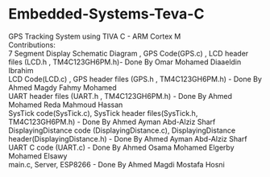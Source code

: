 # Embedded-Systems-Teva-C
GPS Tracking System using TIVA C - ARM Cortex M  </br>
Contributions: </br>
7 Segment Display Schematic Diagram , GPS Code(GPS.c) , LCD header files (LCD.h , TM4C123GH6PM.h)- Done By Omar Mohamed Diaaeldin Ibrahim </br>
LCD Code(LCD.c) , GPS header files (GPS.h , TM4C123GH6PM.h) - Done By Ahmed Magdy Fahmy Mohamed   </br>
UART header files (UART.h , TM4C123GH6PM.h) - Done By Ahmed Mohamed Reda Mahmoud Hassan </br>
SysTick code(SysTick.c), SysTick header files(SysTick.h, TM4C123GH6PM.h) - Done By Ahmed Ayman Abd-Alziz Sharf </br>
DisplayingDistance code (DisplayingDistance.c), DisplayingDistance header(DisplayingDistance.h) - Done By Ahmed Ayman Abd-Alziz Sharf </br>
UART C code (UART.c) - Done By Ahmed Osama Mohamed Elgerby Mohamed Elsawy </br>
main.c, Server, ESP8266 - Done By Ahmed Magdi Mostafa Hosni </br>
